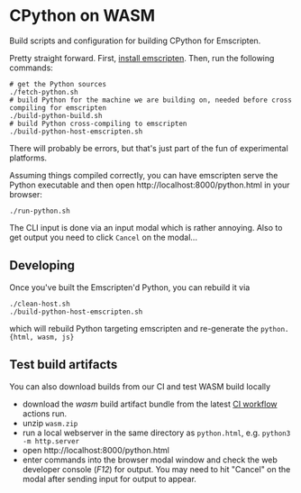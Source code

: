 # CPython on WASM

Build scripts and configuration for building CPython for Emscripten.

Pretty straight forward. First, [install emscripten](https://emscripten.org/docs/getting_started/downloads.html).
Then, run the following commands:

```shell
# get the Python sources
./fetch-python.sh
# build Python for the machine we are building on, needed before cross compiling for emscripten
./build-python-build.sh
# build Python cross-compiling to emscripten
./build-python-host-emscripten.sh
```

There will probably be errors, but that's just part of the fun of experimental platforms.

Assuming things compiled correctly, you can have emscripten serve the Python executable and then open http://localhost:8000/python.html in your browser:

```
./run-python.sh
```

The CLI input is done via an input modal which is rather annoying. Also to get output you need to click `Cancel` on the modal...

## Developing
Once you've built the Emscripten'd Python, you can rebuild it via

```
./clean-host.sh
./build-python-host-emscripten.sh
```
which will rebuild Python targeting emscripten and re-generate the `python.{html, wasm, js}`

## Test build artifacts
You can also download builds from our CI and test WASM build locally

* download the *wasm* build artifact bundle from the latest
  [CI workflow](https://github.com/ethanhs/python-wasm/actions?query=branch%3Amain)
  actions run.
* unzip ``wasm.zip``
* run a local webserver in the same directory as ``python.html``,
   e.g. ``python3 -m http.server``
* open http://localhost:8000/python.html
* enter commands into the browser modal window and check the web developer
  console (*F12*) for output. You may need to hit "Cancel" on the modal after sending input for output to appear.
